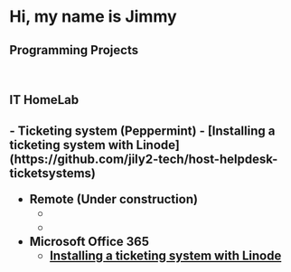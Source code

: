 <h1>Hi, my name is Jimmy</h1>

<h2>Programming Projects</h2>
<br>

<h2>IT HomeLab<h2>
- <b>Ticketing system (Peppermint)</b>
  - [Installing a ticketing system with Linode](https://github.com/jily2-tech/host-helpdesk-ticketsystems)

- <b>Remote (Under construction) </b>
  - []()
  - 
- <b>Microsoft Office 365 </b>
  - [Installing a ticketing system with Linode](https://github.com/jily2-tech/host-helpdesk-ticketsystems)
